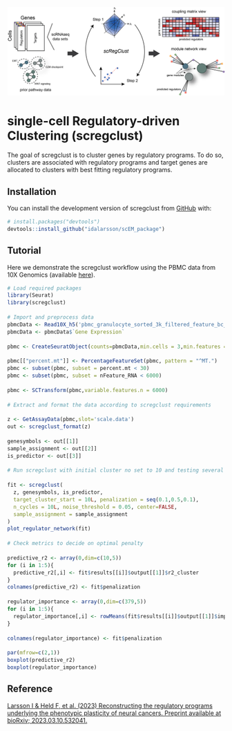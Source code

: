 ![alt text](overview_fig1A.png "scregclust")

# single-cell Regulatory-driven Clustering (scregclust)

<!-- badges: start -->
<!-- badges: end -->

The goal of scregclust is to cluster genes by regulatory programs. To do
so, clusters are associated with regulatory programs and target genes
are allocated to clusters with best fitting regulatory programs.

## Installation

You can install the development version of scregclust from
[GitHub](https://github.com/) with:

``` r
# install.packages("devtools")
devtools::install_github("idalarsson/scEM_package")
```

## Tutorial

Here we demonstrate the scregclust workflow using the PBMC data from
10X Genomics (available [here](https://www.10xgenomics.com/resources/datasets/pbmc-from-a-healthy-donor-granulocytes-removed-through-cell-sorting-3-k-1-standard-2-0-0)).

```r
# Load required packages
library(Seurat)
library(scregclust)

# Import and preprocess data
pbmcData <- Read10X_h5('pbmc_granulocyte_sorted_3k_filtered_feature_bc_matrix.h5', use.names = TRUE, unique.features = TRUE)
pbmcData <- pbmcData$`Gene Expression`

pbmc <- CreateSeuratObject(counts=pbmcData,min.cells = 3,min.features = 200)

pbmc[["percent.mt"]] <- PercentageFeatureSet(pbmc, pattern = "^MT.")
pbmc <- subset(pbmc, subset = percent.mt < 30)
pbmc <- subset(pbmc, subset = nFeature_RNA < 6000)

pbmc <- SCTransform(pbmc,variable.features.n = 6000)

# Extract and format the data according to scregclust requirements

z <- GetAssayData(pbmc,slot='scale.data')
out <- scregclust_format(z)

genesymbols <- out[[1]]
sample_assignment <- out[[2]]
is_predictor <- out[[3]]

# Run scregclust with initial cluster no set to 10 and testing several penalties

fit <- scregclust(
  z, genesymbols, is_predictor,
  target_cluster_start = 10L, penalization = seq(0.1,0.5,0.1),
  n_cycles = 10L, noise_threshold = 0.05, center=FALSE,
  sample_assignment = sample_assignment
)
plot_regulator_network(fit)

# Check metrics to decide on optimal penalty

predictive_r2 <- array(0,dim=c(10,5))
for (i in 1:5){
  predictive_r2[,i] <- fit$results[[i]]$output[[1]]$r2_cluster
}
colnames(predictive_r2) <- fit$penalization

regulator_importance <- array(0,dim=c(379,5))
for (i in 1:5){
  regulator_importance[,i] <- rowMeans(fit$results[[i]]$output[[1]]$importance, na.rm = TRUE)
}

colnames(regulator_importance) <- fit$penalization

par(mfrow=c(2,1))
boxplot(predictive_r2)
boxplot(regulator_importance)
```

## Reference 

[Larsson I & Held F, et al. (2023) Reconstructing the regulatory programs underlying the phenotypic plasticity of neural cancers. Preprint available at bioRxiv; 2023.03.10.532041.](https://doi.org/10.1101/2023.03.10.532041)
